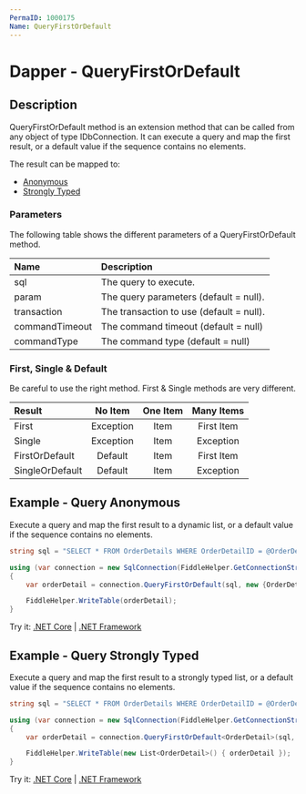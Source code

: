 ```yaml
---
PermaID: 1000175
Name: QueryFirstOrDefault
---
```


# Dapper - QueryFirstOrDefault

## Description
QueryFirstOrDefault method is an extension method that can be called from any object of type IDbConnection. It can execute a query and map the first result, or a default value if the sequence contains no elements.

The result can be mapped to:

- [Anonymous](#example---query-anonymous)
- [Strongly Typed](#example---query-strongly-typed)

### Parameters
The following table shows the different parameters of a QueryFirstOrDefault method.

| Name | Description |
| :--- | :---------- |
| sql            | The query to execute. |
| param          | The query parameters (default = null). |
| transaction    | The transaction to use (default = null). |
| commandTimeout | The command timeout (default = null) |
| commandType    | The command type (default = null) |

### First, Single & Default
Be careful to use the right method. First & Single methods are very different.

| Result          | No Item   | One Item | Many Items |
| :-------------- | :-------: | :------: | :--------: |
| First           | Exception | Item     | First Item |
| Single          | Exception | Item     | Exception  |
| FirstOrDefault  | Default   | Item     | First Item |
| SingleOrDefault | Default   | Item     | Exception  |

## Example - Query Anonymous
Execute a query and map the first result to a dynamic list, or a default value if the sequence contains no elements.

```csharp
string sql = "SELECT * FROM OrderDetails WHERE OrderDetailID = @OrderDetailID;";

using (var connection = new SqlConnection(FiddleHelper.GetConnectionStringSqlServerW3Schools()))
{            
    var orderDetail = connection.QueryFirstOrDefault(sql, new {OrderDetailID = 1});

    FiddleHelper.WriteTable(orderDetail);
}
```
Try it: [.NET Core](https://dotnetfiddle.net/6f9rcQ) | [.NET Framework](https://dotnetfiddle.net/58YMxR)

## Example - Query Strongly Typed
Execute a query and map the first result to a strongly typed list, or a default value if the sequence contains no elements.

```csharp
string sql = "SELECT * FROM OrderDetails WHERE OrderDetailID = @OrderDetailID;";

using (var connection = new SqlConnection(FiddleHelper.GetConnectionStringSqlServerW3Schools()))
{
    var orderDetail = connection.QueryFirstOrDefault<OrderDetail>(sql, new {OrderDetailID = 1});

    FiddleHelper.WriteTable(new List<OrderDetail>() { orderDetail });
}
```
Try it: [.NET Core](https://dotnetfiddle.net/Ct5P3q) | [.NET Framework](https://dotnetfiddle.net/2WQ7sc)
